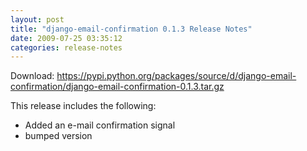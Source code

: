 ```yaml
---
layout: post
title: "django-email-confirmation 0.1.3 Release Notes"
date: 2009-07-25 03:35:12
categories: release-notes
---
```


Download: <https://pypi.python.org/packages/source/d/django-email-confirmation/django-email-confirmation-0.1.3.tar.gz>

This release includes the following:

* Added an e-mail confirmation signal
* bumped version
